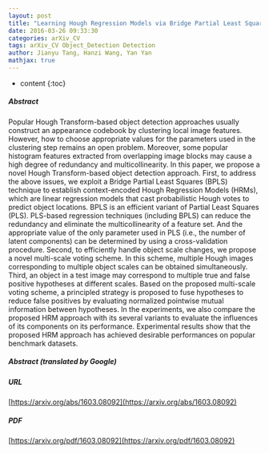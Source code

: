 ```yaml
---
layout: post
title: "Learning Hough Regression Models via Bridge Partial Least Squares for Object Detection"
date: 2016-03-26 09:33:30
categories: arXiv_CV
tags: arXiv_CV Object_Detection Detection
author: Jianyu Tang, Hanzi Wang, Yan Yan
mathjax: true
---
```


* content
{:toc}

##### Abstract
Popular Hough Transform-based object detection approaches usually construct an appearance codebook by clustering local image features. However, how to choose appropriate values for the parameters used in the clustering step remains an open problem. Moreover, some popular histogram features extracted from overlapping image blocks may cause a high degree of redundancy and multicollinearity. In this paper, we propose a novel Hough Transform-based object detection approach. First, to address the above issues, we exploit a Bridge Partial Least Squares (BPLS) technique to establish context-encoded Hough Regression Models (HRMs), which are linear regression models that cast probabilistic Hough votes to predict object locations. BPLS is an efficient variant of Partial Least Squares (PLS). PLS-based regression techniques (including BPLS) can reduce the redundancy and eliminate the multicollinearity of a feature set. And the appropriate value of the only parameter used in PLS (i.e., the number of latent components) can be determined by using a cross-validation procedure. Second, to efficiently handle object scale changes, we propose a novel multi-scale voting scheme. In this scheme, multiple Hough images corresponding to multiple object scales can be obtained simultaneously. Third, an object in a test image may correspond to multiple true and false positive hypotheses at different scales. Based on the proposed multi-scale voting scheme, a principled strategy is proposed to fuse hypotheses to reduce false positives by evaluating normalized pointwise mutual information between hypotheses. In the experiments, we also compare the proposed HRM approach with its several variants to evaluate the influences of its components on its performance. Experimental results show that the proposed HRM approach has achieved desirable performances on popular benchmark datasets.

##### Abstract (translated by Google)


##### URL
[https://arxiv.org/abs/1603.08092](https://arxiv.org/abs/1603.08092)

##### PDF
[https://arxiv.org/pdf/1603.08092](https://arxiv.org/pdf/1603.08092)

